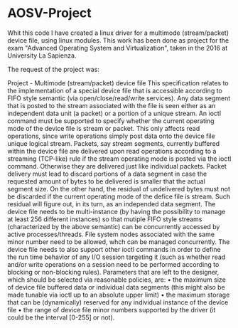 # AOSV-Project
Whit this code I have created a linux driver for a multimode (stream/packet) device file, using linux modules. 
This work has been done as project for the exam "Advanced Operating System and Virtualization", 
taken in the 2016 at University La Sapienza.


The request of the project was:


Project - Multimode (stream/packet) device file
This specification relates to the implementation of a special device file that is accessible according to 
FIFO style semantic (via open/close/read/write services). Any data segment that is posted to the stream associated 
with the file is seen either as an independent data unit (a packet) or a portion of a unique stream.
An ioctl command must be supported to specify whether the current operating mode of the device file is stream or packet. 
This only affects read operations, since write operations simply post data onto the device file unique logical stream. 
Packets, say stream segments, currently buffered within the device file are delivered upon read operations according to a 
streaming (TCP-like) rule if the stream operating mode is posted via the ioctl command. Otherwise they are delivered just 
like individual packets. Packet delivery must lead to discard portions of a data segment in case the requested amount of 
bytes to be delivered is smaller that the actual segment size. On the other hand, the residual of undelivered bytes must 
not be discarded if the current operating mode of the defice file is stream. Such residual will figure out, in its turn, 
as an independed data segment.
The device file needs to be multi-instance (by having the possibility to manage at least 256 different instances) so that 
mutiple FIFO style streams (characterized by the above semantic) can be concurrently accessed by active processes/threads. 
File system nodes associated with the same minor number need to be allowed, whch can be managed concurrently.
The device file needs to also support other ioctl commands in order to define the run time behavior of any I/O session 
targeting it (such as whether read and/or write operations on a session need to be performed according to blocking or 
non-blocking rules).
Parameters that are left to the designer, which should be selected via reasonable policies, are:
• the maximum size of device file buffered data or individual data segments (this might also be made tunable via ioctl up to an absolute upper limit)
• the maximum storage that can be (dynamically) reserved for any individual instance of the device file
• the range of device file minor numbers supported by the driver (it could be the interval [0-255] or not).
